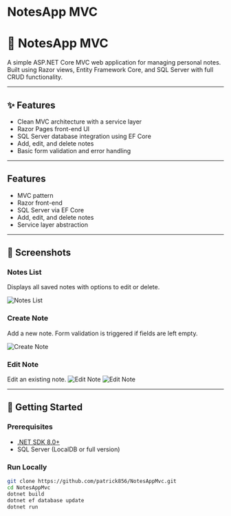 # NotesApp MVC

# 📝 NotesApp MVC

A simple ASP.NET Core MVC web application for managing personal notes.  
Built using Razor views, Entity Framework Core, and SQL Server with full CRUD functionality.

---

## ✨ Features

- Clean MVC architecture with a service layer
- Razor Pages front-end UI
- SQL Server database integration using EF Core
- Add, edit, and delete notes
- Basic form validation and error handling

---

## Features
- MVC pattern
- Razor front-end
- SQL Server via EF Core
- Add, edit, and delete notes
- Service layer abstraction

---

## 📸 Screenshots

### Notes List  
Displays all saved notes with options to edit or delete.

![Notes List](assets/screenshots/notes-list.png)

### Create Note  
Add a new note. Form validation is triggered if fields are left empty.

![Create Note](assets/screenshots/create-note.png)

### Edit Note
Edit an existing note.
![Edit Note](assets/screenshots/edit-note.png)
![Edit Note](assets/screenshots/note-list-2.png)

---

## 🚀 Getting Started

### Prerequisites

- [.NET SDK 8.0+](https://dotnet.microsoft.com/download)
- SQL Server (LocalDB or full version)

### Run Locally

```bash
git clone https://github.com/patrick856/NotesAppMvc.git
cd NotesAppMvc
dotnet build
dotnet ef database update
dotnet run
